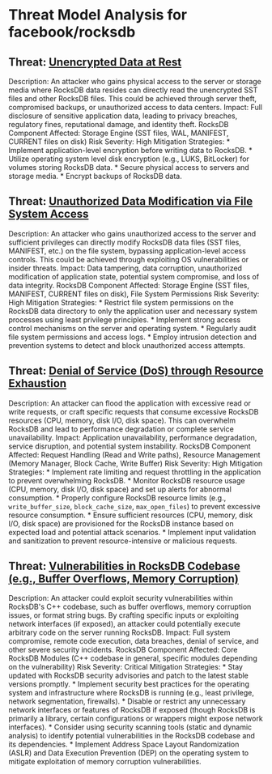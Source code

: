 # Threat Model Analysis for facebook/rocksdb

## Threat: [Unencrypted Data at Rest](./threats/unencrypted_data_at_rest.md)

Description: An attacker who gains physical access to the server or storage media where RocksDB data resides can directly read the unencrypted SST files and other RocksDB files. This could be achieved through server theft, compromised backups, or unauthorized access to data centers.
Impact: Full disclosure of sensitive application data, leading to privacy breaches, regulatory fines, reputational damage, and identity theft.
RocksDB Component Affected: Storage Engine (SST files, WAL, MANIFEST, CURRENT files on disk)
Risk Severity: High
Mitigation Strategies:
    * Implement application-level encryption before writing data to RocksDB.
    * Utilize operating system level disk encryption (e.g., LUKS, BitLocker) for volumes storing RocksDB data.
    * Secure physical access to servers and storage media.
    * Encrypt backups of RocksDB data.

## Threat: [Unauthorized Data Modification via File System Access](./threats/unauthorized_data_modification_via_file_system_access.md)

Description: An attacker who gains unauthorized access to the server and sufficient privileges can directly modify RocksDB data files (SST files, MANIFEST, etc.) on the file system, bypassing application-level access controls. This could be achieved through exploiting OS vulnerabilities or insider threats.
Impact: Data tampering, data corruption, unauthorized modification of application state, potential system compromise, and loss of data integrity.
RocksDB Component Affected: Storage Engine (SST files, MANIFEST, CURRENT files on disk), File System Permissions
Risk Severity: High
Mitigation Strategies:
    * Restrict file system permissions on the RocksDB data directory to only the application user and necessary system processes using least privilege principles.
    * Implement strong access control mechanisms on the server and operating system.
    * Regularly audit file system permissions and access logs.
    * Employ intrusion detection and prevention systems to detect and block unauthorized access attempts.

## Threat: [Denial of Service (DoS) through Resource Exhaustion](./threats/denial_of_service__dos__through_resource_exhaustion.md)

Description: An attacker can flood the application with excessive read or write requests, or craft specific requests that consume excessive RocksDB resources (CPU, memory, disk I/O, disk space). This can overwhelm RocksDB and lead to performance degradation or complete service unavailability.
Impact: Application unavailability, performance degradation, service disruption, and potential system instability.
RocksDB Component Affected:  Request Handling (Read and Write paths), Resource Management (Memory Manager, Block Cache, Write Buffer)
Risk Severity: High
Mitigation Strategies:
    * Implement rate limiting and request throttling in the application to prevent overwhelming RocksDB.
    * Monitor RocksDB resource usage (CPU, memory, disk I/O, disk space) and set up alerts for abnormal consumption.
    * Properly configure RocksDB resource limits (e.g., `write_buffer_size`, `block_cache_size`, `max_open_files`) to prevent excessive resource consumption.
    * Ensure sufficient resources (CPU, memory, disk I/O, disk space) are provisioned for the RocksDB instance based on expected load and potential attack scenarios.
    * Implement input validation and sanitization to prevent resource-intensive or malicious requests.

## Threat: [Vulnerabilities in RocksDB Codebase (e.g., Buffer Overflows, Memory Corruption)](./threats/vulnerabilities_in_rocksdb_codebase__e_g___buffer_overflows__memory_corruption_.md)

Description: An attacker could exploit security vulnerabilities within RocksDB's C++ codebase, such as buffer overflows, memory corruption issues, or format string bugs. By crafting specific inputs or exploiting network interfaces (if exposed), an attacker could potentially execute arbitrary code on the server running RocksDB.
Impact: Full system compromise, remote code execution, data breaches, denial of service, and other severe security incidents.
RocksDB Component Affected: Core RocksDB Modules (C++ codebase in general, specific modules depending on the vulnerability)
Risk Severity: Critical
Mitigation Strategies:
    * Stay updated with RocksDB security advisories and patch to the latest stable versions promptly.
    * Implement security best practices for the operating system and infrastructure where RocksDB is running (e.g., least privilege, network segmentation, firewalls).
    * Disable or restrict any unnecessary network interfaces or features of RocksDB if exposed (though RocksDB is primarily a library, certain configurations or wrappers might expose network interfaces).
    * Consider using security scanning tools (static and dynamic analysis) to identify potential vulnerabilities in the RocksDB codebase and its dependencies.
    * Implement Address Space Layout Randomization (ASLR) and Data Execution Prevention (DEP) on the operating system to mitigate exploitation of memory corruption vulnerabilities.

